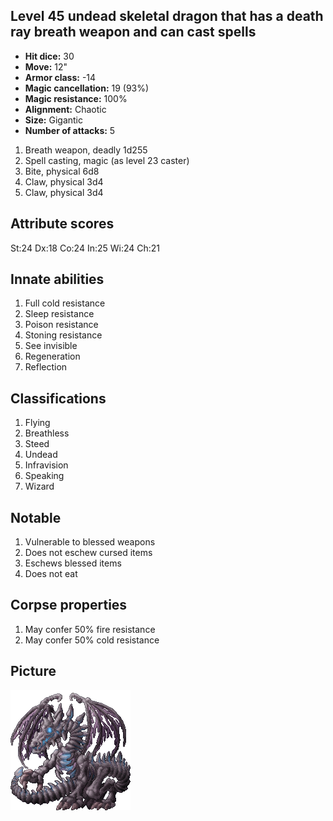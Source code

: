 ## Level 45 undead skeletal dragon that has a death ray breath weapon and can cast spells

- **Hit dice:** 30
- **Move:** 12"
- **Armor class:** -14
- **Magic cancellation:** 19 (93%)
- **Magic resistance:** 100%
- **Alignment:** Chaotic
- **Size:** Gigantic
- **Number of attacks:** 5
1. Breath weapon, deadly 1d255
2. Spell casting, magic (as level 23 caster)
3. Bite, physical 6d8
4. Claw, physical 3d4
5. Claw, physical 3d4

## Attribute scores

St:24 Dx:18 Co:24 In:25 Wi:24 Ch:21

## Innate abilities

1. Full cold resistance
2. Sleep resistance
3. Poison resistance
4. Stoning resistance
5. See invisible
6. Regeneration
7. Reflection

## Classifications

1. Flying
2. Breathless
3. Steed
4. Undead
5. Infravision
6. Speaking
7. Wizard

## Notable

1. Vulnerable to blessed weapons
2. Does not eschew cursed items
3. Eschews blessed items
4. Does not eat

## Corpse properties

1. May confer 50% fire resistance
2. May confer 50% cold resistance

## Picture

![Elder dracolich](https://github.com/hyvanmielenpelit/GnollHackTileSet/blob/main/Monsters/elder_dracolich/elder_dracolich.png?raw=true)
